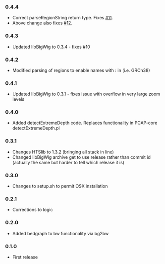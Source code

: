 ### 0.4.4
* Correct parseRegionString return type. Fixes [#11](https://github.com/cancerit/cgpBigWig/issues/11).
* Above change also fixes [#12](https://github.com/cancerit/cgpBigWig/issues/12).

### 0.4.3
* Updated libBigWig to 0.3.4 - fixes #10

### 0.4.2
* Modified parsing of regions to enable names with : in (i.e. GRCh38)

### 0.4.1
* Updated libBigWig to 0.3.1 - fixes issue with overflow in very large zoom levels

### 0.4.0
* Added detectExtremeDepth code. Replaces functionality in PCAP-core detectExtremeDepth.pl

### 0.3.1
* Changes HTSlib to 1.3.2 (bringing all stack in line)
* Changed libBigWig archive get to use release rather than commit id (actually the same but harder to tell which release it is)

### 0.3.0
* Changes to setup.sh to permit OSX installation

### 0.2.1
* Corrections to logic

### 0.2.0
* Added bedgraph to bw functionality via bg2bw

### 0.1.0
* First release
